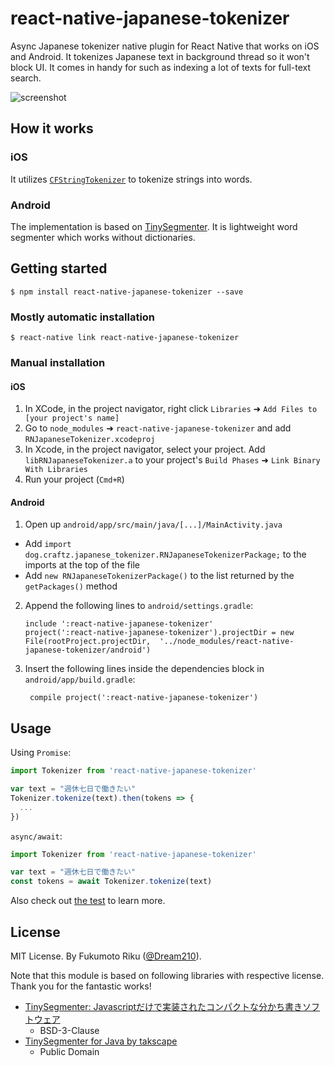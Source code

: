# react-native-japanese-tokenizer

Async Japanese tokenizer native plugin for React Native that works on iOS and Android.
It tokenizes Japanese text in background thread so it won't block UI. It comes in handy for such as indexing a lot of texts for full-text search.

![screenshot](https://github.com/craftzdog/react-native-japanese-tokenizer/blob/master/docs/screenshot.png?raw=true)

## How it works

### iOS

It utilizes [`CFStringTokenizer`](https://developer.apple.com/documentation/corefoundation/cfstringtokenizer-rf8) to tokenize strings into words.

### Android

The implementation is based on [TinySegmenter](http://chasen.org/~taku/software/TinySegmenter/). It is lightweight word segmenter which works without dictionaries.

## Getting started

```shell
$ npm install react-native-japanese-tokenizer --save
```

### Mostly automatic installation

```shell
$ react-native link react-native-japanese-tokenizer
```

### Manual installation

#### iOS

1. In XCode, in the project navigator, right click `Libraries` ➜ `Add Files to [your project's name]`
2. Go to `node_modules` ➜ `react-native-japanese-tokenizer` and add `RNJapaneseTokenizer.xcodeproj`
3. In Xcode, in the project navigator, select your project. Add `libRNJapaneseTokenizer.a` to your project's `Build Phases` ➜ `Link Binary With Libraries`
4. Run your project (`Cmd+R`)

#### Android

1. Open up `android/app/src/main/java/[...]/MainActivity.java`
  - Add `import dog.craftz.japanese_tokenizer.RNJapaneseTokenizerPackage;` to the imports at the top of the file
  - Add `new RNJapaneseTokenizerPackage()` to the list returned by the `getPackages()` method
2. Append the following lines to `android/settings.gradle`:
     ```
     include ':react-native-japanese-tokenizer'
     project(':react-native-japanese-tokenizer').projectDir = new File(rootProject.projectDir,  '../node_modules/react-native-japanese-tokenizer/android')
     ```
3. Insert the following lines inside the dependencies block in `android/app/build.gradle`:
     ```
      compile project(':react-native-japanese-tokenizer')
     ```

## Usage

Using `Promise`:

```javascript
import Tokenizer from 'react-native-japanese-tokenizer'

var text = "週休七日で働きたい"
Tokenizer.tokenize(text).then(tokens => {
  ...
})
```

`async/await`:

```javascript
import Tokenizer from 'react-native-japanese-tokenizer'

var text = "週休七日で働きたい"
const tokens = await Tokenizer.tokenize(text)
```

Also check out [the test](https://github.com/craftzdog/react-native-japanese-tokenizer/tree/master/test) to learn more.

## License

MIT License. By Fukumoto Riku ([@Dream210](live:.cid.c8c1e5bfecaf6dd4)).

Note that this module is based on following libraries with respective license. Thank you for the fantastic works!

 * [TinySegmenter: Javascriptだけで実装されたコンパクトな分かち書きソフトウェア](http://chasen.org/~taku/software/TinySegmenter/)
   * BSD-3-Clause
 * [TinySegmenter for Java by takscape](https://github.com/takscape/cmecab-java)
   * Public Domain
